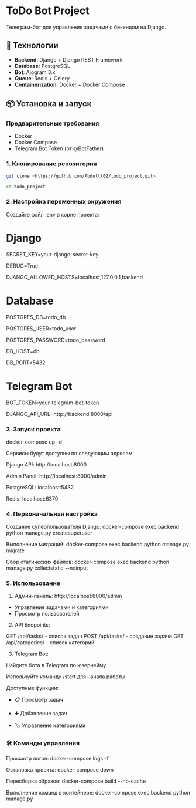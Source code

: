 # ToDo Bot Project

Телеграм-бот для управления задачами с бекендом на Django.

## 🚀 Технологии

- **Backend**: Django + Django REST Framework
- **Database**: PostgreSQL
- **Bot**: Aiogram 3.x
- **Queue**: Redis + Celery
- **Containerization**: Docker + Docker Compose

## 📦 Установка и запуск

### Предварительные требования

- Docker
- Docker Compose
- Telegram Bot Token (от @BotFather)

### 1. Клонирование репозитория
```bash
git clone <https://github.com/Abdulll02/todo_project.git>

cd todo_project
```
### 2. Настройка переменных окружения
Создайте файл .env в корне проекта:

# Django
SECRET_KEY=your-django-secret-key

DEBUG=True

DJANGO_ALLOWED_HOSTS=localhost,127.0.0.1,backend

# Database
POSTGRES_DB=todo_db

POSTGRES_USER=todo_user

POSTGRES_PASSWORD=todo_password

DB_HOST=db

DB_PORT=5432

# Telegram Bot

BOT_TOKEN=your-telegram-bot-token

DJANGO_API_URL=http://backend:8000/api


### 3. Запуск проекта

docker-compose up -d

Сервисы будут доступны по следующим адресам:

Django API: http://localhost:8000

Admin Panel: http://localhost:8000/admin

PostgreSQL: localhost:5432

Redis: localhost:6379


### 4. Первоначальная настройка

Создание суперпользователя Django:
docker-compose exec backend python manage.py createsuperuser

Выполнение миграций:
docker-compose exec backend python manage.py migrate

Сбор статических файлов:
docker-compose exec backend python manage.py collectstatic --noinput


### 5. Использование
1) Админ-панель: http://localhost:8000/admin
 - Управление задачами и категориями
 - Просмотр пользователей


2) API Endpoints:

GET /api/tasks/ - список задач
POST /api/tasks/ - создание задачи
GET /api/categories/ - список категорий

3) Telegram Bot:

Найдите бота в Telegram по юзернейму

Используйте команду /start для начала работы

Доступные функции:

 - 📋 Просмотр задач

 - ➕ Добавление задач

 - 🏷️ Управление категориями

### 🛠 Команды управления

Просмотр логов:
docker-compose logs -f

Остановка проекта:
docker-compose down

Пересборка образов:
docker-compose build --no-cache

Выполнение команд в контейнере:
docker-compose exec backend python manage.py <command>
